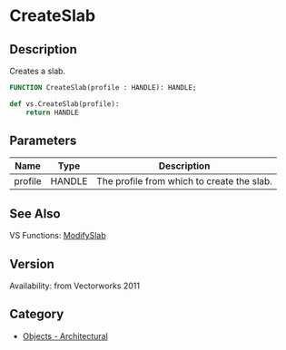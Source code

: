 # CreateSlab

## Description
Creates a slab.

```pascal
FUNCTION CreateSlab(profile : HANDLE): HANDLE;
```

```python
def vs.CreateSlab(profile):
    return HANDLE
```

## Parameters
|Name|Type|Description|
|---|---|---|
|profile|HANDLE|The profile from which to create the slab.|

## See Also
VS Functions:
[ModifySlab](ModifySlab.md)

## Version
Availability: from Vectorworks 2011

## Category
* [Objects - Architectural](../Categories/Objects%20-%20Architectural.md)
